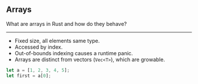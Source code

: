 ## Arrays

What are arrays in Rust and how do they behave?

---

* Fixed size, all elements same type.
* Accessed by index.
* Out-of-bounds indexing causes a runtime panic.
* Arrays are distinct from vectors (`Vec<T>`), which are growable.

```rust
let a = [1, 2, 3, 4, 5];
let first = a[0];
```

